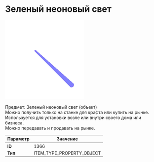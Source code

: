 # Зеленый неоновый свет

![Item Image](../img/1366.webp?raw=true)

Предмет: Зеленый неоновый свет (объект)<br>Можно получить только на станке для крафта или купить на рынке.<br>Используется для установки возле или внутри своего дома или бизнеса.<br>Можно передавать и продавать на рынке.


| Параметр | Значение |
|----------|----------|
| **ID** | 1366 |
| **Тип** | ITEM_TYPE_PROPERTY_OBJECT |

